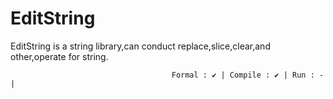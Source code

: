 # EditString
EditString is a string library,can conduct replace,slice,clear,and other,operate for string.

                                        Formal : ✔ | Compile : ✔ | Run : - |
